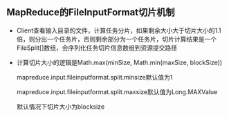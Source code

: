 ## MapReduce的FileInputFormat切片机制

- Client查看输入目录的文件，计算任务分片，如果剩余大小大于切片大小的1.1倍，则分出一个任务片，否则剩余部分为一个任务片，切片计算结果是一个FileSplit[]数组，会序列化任务切片信息数组到资源提交路径

- 计算切片大小的逻辑是Math.max(minSize, Math.min(maxSize, blockSize))

  mapreduce.input.fileinputformat.split.minsize默认值为1

  mapreduce.input.fileinputformat.split.maxsize默认值为Long.MAXValue

  默认情况下切片大小为blocksize